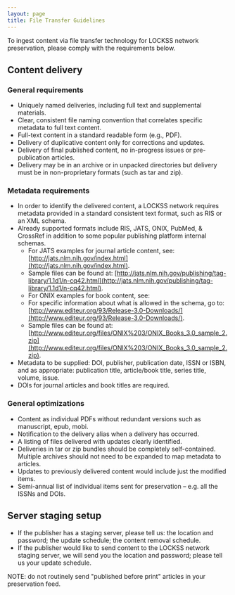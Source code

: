 ```yaml
---
layout: page
title: File Transfer Guidelines
---
```


To ingest content via file transfer technology for LOCKSS network preservation, please comply with the requirements below.

## Content delivery

### General requirements
* Uniquely named deliveries, including full text and supplemental materials.
* Clear, consistent file naming convention that correlates specific metadata to full text content.
* Full-text content in a standard readable form (e.g., PDF).
* Delivery of duplicative content only for corrections and updates.
* Delivery of final published content, no in-progress issues or pre-publication articles.
* Delivery may be in an archive or in unpacked directories but delivery must be in non-proprietary formats (such as tar and zip).

### Metadata requirements
* In order to identify the delivered content, a LOCKSS network requires metadata provided in a standard consistent text format, such as RIS or an XML schema. 
* Already supported formats include RIS, JATS, ONIX, PubMed, & CrossRef in addition to some popular publishing platform internal schemas.  
  * For JATS examples for journal article content, see: [http://jats.nlm.nih.gov/index.html](http://jats.nlm.nih.gov/index.html).
  * Sample files can be found at: [http://jats.nlm.nih.gov/publishing/tag-library/1.1d1/n-cq42.html](http://jats.nlm.nih.gov/publishing/tag-library/1.1d1/n-cq42.html).
  * For ONIX examples for book content, see:
  * For specific information about what is allowed in the schema, go to: [http://www.editeur.org/93/Release-3.0-Downloads/](http://www.editeur.org/93/Release-3.0-Downloads/).
  * Sample files can be found at: [http://www.editeur.org/files/ONIX%203/ONIX_Books_3.0_sample_2.zip](http://www.editeur.org/files/ONIX%203/ONIX_Books_3.0_sample_2.zip).
* Metadata to be supplied: DOI, publisher, publication date, ISSN or ISBN, and as appropriate: publication title, article/book title, series title, volume, issue.
* DOIs for journal articles and book titles are required.

### General optimizations
* Content as individual PDFs without redundant versions such as manuscript, epub, mobi.
* Notification to the delivery alias when a delivery has occurred.
* A listing of files delivered with updates clearly identified.
* Deliveries in tar or zip bundles should be completely self-contained. Multiple archives should not need to be expanded to map metadata to articles.
* Updates to previously delivered content would include just the modified items.
* Semi-annual list of individual items sent for preservation – e.g. all the ISSNs and DOIs.

## Server staging setup
* If the publisher has a staging server, please tell us: the location and password; the update schedule; the content removal schedule.
* If the publisher would like to send content to the LOCKSS network staging server, we will send you the location and password; please tell us your update schedule.

NOTE: do not routinely send "published before print" articles in your preservation feed.
